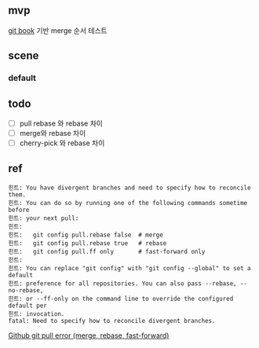 ## mvp

[git book](https://git-scm.com/book/en/v2) 기반 merge 순서 테스트

## scene

### default

## todo

- [ ] pull rebase 와 rebase 차이
- [ ] merge와 rebase 차이
- [ ] cherry-pick 와 rebase 차이

## ref

```
힌트: You have divergent branches and need to specify how to reconcile them.
힌트: You can do so by running one of the following commands sometime before
힌트: your next pull:
힌트:
힌트:   git config pull.rebase false  # merge
힌트:   git config pull.rebase true   # rebase
힌트:   git config pull.ff only       # fast-forward only
힌트:
힌트: You can replace "git config" with "git config --global" to set a default
힌트: preference for all repositories. You can also pass --rebase, --no-rebase,
힌트: or --ff-only on the command line to override the configured default per
힌트: invocation.
fatal: Need to specify how to reconcile divergent branches.
```

[Github git pull error (merge, rebase, fast-forward)](https://wooono.tistory.com/692)
